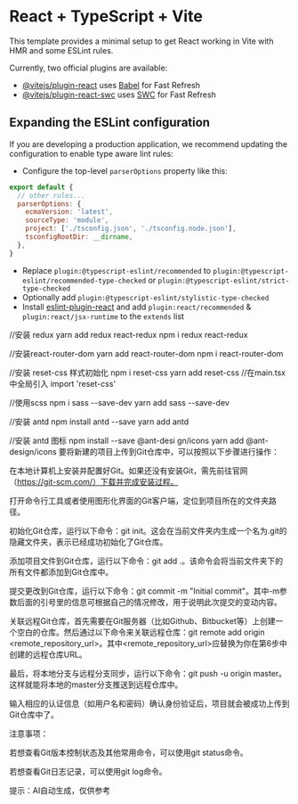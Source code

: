 # React + TypeScript + Vite

This template provides a minimal setup to get React working in Vite with HMR and some ESLint rules.

Currently, two official plugins are available:

- [@vitejs/plugin-react](https://github.com/vitejs/vite-plugin-react/blob/main/packages/plugin-react/README.md) uses [Babel](https://babeljs.io/) for Fast Refresh
- [@vitejs/plugin-react-swc](https://github.com/vitejs/vite-plugin-react-swc) uses [SWC](https://swc.rs/) for Fast Refresh

## Expanding the ESLint configuration

If you are developing a production application, we recommend updating the configuration to enable type aware lint rules:

- Configure the top-level `parserOptions` property like this:

```js
export default {
  // other rules...
  parserOptions: {
    ecmaVersion: 'latest',
    sourceType: 'module',
    project: ['./tsconfig.json', './tsconfig.node.json'],
    tsconfigRootDir: __dirname,
  },
}
```

- Replace `plugin:@typescript-eslint/recommended` to `plugin:@typescript-eslint/recommended-type-checked` or `plugin:@typescript-eslint/strict-type-checked`
- Optionally add `plugin:@typescript-eslint/stylistic-type-checked`
- Install [eslint-plugin-react](https://github.com/jsx-eslint/eslint-plugin-react) and add `plugin:react/recommended` & `plugin:react/jsx-runtime` to the `extends` list

//安装 redux 
yarn add redux react-redux
npm i redux react-redux
 
//安装react-router-dom
yarn add react-router-dom
npm i react-router-dom
 
//安装 reset-css 样式初始化 
npm i reset-css 
yarn add reset-css //在main.tsx 中全局引入  import 'reset-css'
 
//使用scss
npm i sass --save-dev
yarn add sass --save-dev
 
//安装 antd
npm install antd --save
yarn add antd
 
//安装 antd 图标
npm install --save @ant-desi
gn/icons
yarn add  @ant-design/icons
要将新建的项目上传到Git仓库中，可以按照以下步骤进行操作：

在本地计算机上安装并配置好Git。如果还没有安装Git，需先前往官网（https://git-scm.com/）下载并完成安装过程。

打开命令行工具或者使用图形化界面的Git客户端，定位到项目所在的文件夹路径。

初始化Git仓库，运行以下命令：git init。这会在当前文件夹内生成一个名为.git的隐藏文件夹，表示已经成功初始化了Git仓库。

添加项目文件到Git仓库，运行以下命令：git add .。该命令会将当前文件夹下的所有文件都添加到Git仓库中。

提交更改到Git仓库，运行以下命令：git commit -m "Initial commit"。其中-m参数后面的引号里的信息可根据自己的情况修改，用于说明此次提交的变动内容。

关联远程Git仓库，首先需要在Git服务器（比如Github、Bitbucket等）上创建一个空白的仓库。然后通过以下命令来关联远程仓库：git remote add origin <remote_repository_url>。其中<remote_repository_url>应替换为你在第6步中创建的远程仓库URL。

最后，将本地分支与远程分支同步，运行以下命令：git push -u origin master。这样就能将本地的master分支推送到远程仓库中。

输入相应的认证信息（如用户名和密码）确认身份验证后，项目就会被成功上传到Git仓库中了。

注意事项：

若想查看Git版本控制状态及其他常用命令，可以使用git status命令。

若想查看Git日志记录，可以使用git log命令。

提示：AI自动生成，仅供参考
